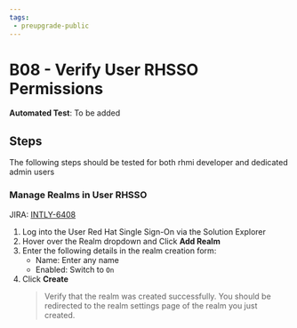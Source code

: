 ```yaml
---
tags:
 - preupgrade-public
---
```


# B08 - Verify User RHSSO Permissions

**Automated Test**: To be added

## Steps

The following steps should be tested for both rhmi developer and dedicated admin users

### Manage Realms in User RHSSO

JIRA: [INTLY-6408](https://issues.redhat.com/browse/INTLY-6408)

1. Log into the User Red Hat Single Sign-On via the Solution Explorer
2. Hover over the Realm dropdown and Click **Add Realm**
3. Enter the following details in the realm creation form:
   - Name: Enter any name
   - Enabled: Switch to `On`
4. Click **Create**
   > Verify that the realm was created successfully. You should be redirected to the realm settings page of the realm you just created.
